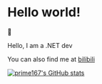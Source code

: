 # Hello world!

👋

Hello, I am a .NET dev

You can also find me at [bilibili](https://space.bilibili.com/47754706)

[![prime167's GitHub stats](https://github-readme-stats.vercel.app/api?username=prime167&show_icons=true&theme=radical)](https://github.com/prime167/github-readme-stats)

